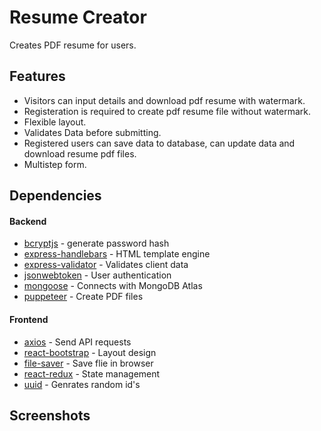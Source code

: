 # Resume Creator

Creates PDF resume for users. 

## Features
- Visitors can input details and download pdf resume with watermark.
- Registeration is required to create pdf resume file without watermark.
- Flexible layout.
- Validates Data before submitting.
- Registered users can save data to database, can update data and download resume pdf files.
- Multistep form.

## Dependencies

#### Backend

- [bcryptjs](https://www.npmjs.com/package/bcryptjs)                        - generate password hash
- [express-handlebars](https://www.npmjs.com/package/express-handlebars)    - HTML template engine
- [express-validator](https://www.npmjs.com/package/express-validator)      - Validates client data
- [jsonwebtoken](https://www.npmjs.com/package/jsonwebtoken)                - User authentication
- [mongoose](https://www.npmjs.com/package/mongoose)                        - Connects with MongoDB Atlas
- [puppeteer](https://www.npmjs.com/package/puppeteer)                      - Create PDF files

#### Frontend

- [axios](https://www.npmjs.com/package/axios)                              - Send API requests
- [react-bootstrap](https://www.npmjs.com/package/react-bootstrap)          - Layout design 
- [file-saver](https://www.npmjs.com/package/file-saver)                    - Save flie in browser
- [react-redux](https://www.npmjs.com/package/react-redux)                  - State management
- [uuid](https://www.npmjs.com/package/uuid)                                - Genrates random id's

## Screenshots



